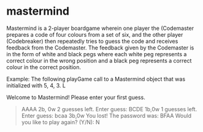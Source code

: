 # mastermind

Mastermind is a 2-player boardgame wherein one player the (Codemaster prepares a code of four colours from a set of six, and the other
player (Codebreaker) then repeatedly tries to guess the code and receives feedback from the Codemaster. The feedback given by the
Codemaster is in the form of white and black pegs where each white peg represents a correct colour in the wrong position and a black peg
represents a correct colour in the correct position.

Example: The following playGame call to a Mastermind object that was initialized with 5, 4, 3. L

Welcome to Mastermind! Please enter your first guess.
  >AAAA
  2b, 0w
  2 guesses left. Enter guess:
  >BCDE
  1b,0w
  1 guesses left. Enter guess:
  >bcaa
  3b,0w
  You lost! The password was:
  BFAA
  Would you like to play again? (Y/N): N

